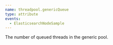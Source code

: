 ```yaml
---
name: threadpool.genericQueue
type: attribute
events:
  - ElasticsearchNodeSample
---
```


The number of queued threads in the generic pool.